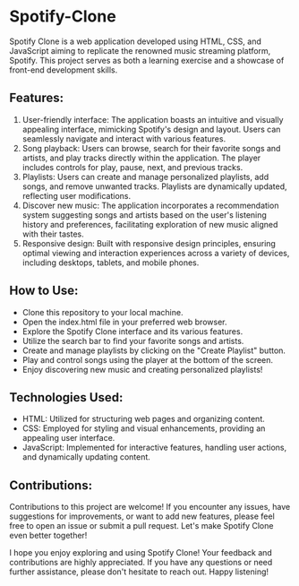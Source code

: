 # Spotify-Clone
Spotify Clone is a web application developed using HTML, CSS, and JavaScript aiming to replicate the renowned music streaming platform, Spotify. This project serves as both a learning exercise and a showcase of front-end development skills.

## Features:
1. User-friendly interface: The application boasts an intuitive and visually appealing interface, mimicking Spotify's design and layout. Users can seamlessly navigate and interact with various features.
2. Song playback: Users can browse, search for their favorite songs and artists, and play tracks directly within the application. The player includes controls for play, pause, next, and previous tracks.
3. Playlists: Users can create and manage personalized playlists, add songs, and remove unwanted tracks. Playlists are dynamically updated, reflecting user modifications.
4. Discover new music: The application incorporates a recommendation system suggesting songs and artists based on the user's listening history and preferences, facilitating exploration of new music aligned with their tastes.
5. Responsive design: Built with responsive design principles, ensuring optimal viewing and interaction experiences across a variety of devices, including desktops, tablets, and mobile phones.

## How to Use:
- Clone this repository to your local machine.
- Open the index.html file in your preferred web browser.
- Explore the Spotify Clone interface and its various features.
- Utilize the search bar to find your favorite songs and artists.
- Create and manage playlists by clicking on the "Create Playlist" button.
- Play and control songs using the player at the bottom of the screen.
- Enjoy discovering new music and creating personalized playlists!

## Technologies Used:
- HTML: Utilized for structuring web pages and organizing content.
- CSS: Employed for styling and visual enhancements, providing an appealing user interface.
- JavaScript: Implemented for interactive features, handling user actions, and dynamically updating content.
## Contributions:
Contributions to this project are welcome! If you encounter any issues, have suggestions for improvements, or want to add new features, please feel free to open an issue or submit a pull request. Let's make Spotify Clone even better together!

I hope you enjoy exploring and using Spotify Clone! Your feedback and contributions are highly appreciated. If you have any questions or need further assistance, please don't hesitate to reach out. Happy listening!